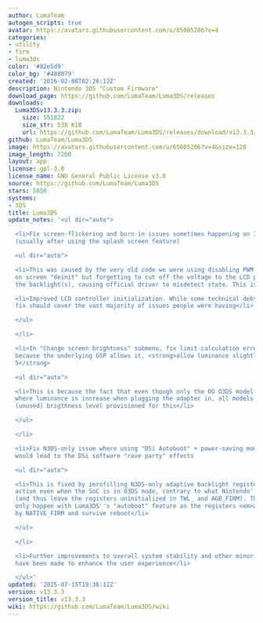 ```yaml
---
author: LumaTeam
autogen_scripts: true
avatar: https://avatars.githubusercontent.com/u/65085206?v=4
categories:
- utility
- firm
- luma3ds
color: '#82e5d9'
color_bg: '#488079'
created: '2016-02-08T02:26:12Z'
description: Nintendo 3DS "Custom Firmware"
download_page: https://github.com/LumaTeam/Luma3DS/releases
downloads:
  Luma3DSv13.3.3.zip:
    size: 551822
    size_str: 538 KiB
    url: https://github.com/LumaTeam/Luma3DS/releases/download/v13.3.3/Luma3DSv13.3.3.zip
github: LumaTeam/Luma3DS
image: https://avatars.githubusercontent.com/u/65085206?v=4&size=128
image_length: 7260
layout: app
license: gpl-3.0
license_name: GNU General Public License v3.0
source: https://github.com/LumaTeam/Luma3DS
stars: 5850
systems:
- 3DS
title: Luma3DS
update_notes: '<ul dir="auto">

  <li>Fix screen-flickering and burn-in issues sometimes happening on IPS screens
  (usually after using the splash screen feature)

  <ul dir="auto">

  <li>This was caused by the very old code we were using disabling PWM and signal
  on screen "deinit" but forgetting to cut off the voltage to the LCD panel and to
  the backlight(s), causing official driver to misdetect state. This is now fixed</li>

  <li>Improved LCD controller initialization. While some technical debt remains, this
  fix should cover the vast majority of issues people were having</li>

  </ul>

  </li>

  <li>In "Change screen brightness" submenu, fix limit calculation errors. Additionally,
  because the underlying GSP allows it, <strong>allow luminance slightly above preset
  5</strong>

  <ul dir="auto">

  <li>This is because the fact that even though only the OG O3DS model has a feature
  where luminance is increase when plugging the adapter in, all models have an extra
  (unused) brigthness level provisioned for this</li>

  </ul>

  </li>

  <li>Fix N3DS-only issue where using "DSi Autoboot" + power-saving mode both enabled
  would lead to the DSi software "rave party" effects

  <ul dir="auto">

  <li>This is fixed by zerofilling N3DS-only adaptive backlight registers that are
  active even when the SoC is in O3DS mode, contrary to what Nintendo''s drivers expect
  (and thus leave the registers uninitialized in TWL_ and AGB_FIRM). This bug can
  only happen with Luma3DS''s "autoboot" feature as the registers <em>are</em> initialized
  by NATIVE_FIRM and survive reboot</li>

  </ul>

  </li>

  <li>Further improvements to overall system stability and other minor adjustments
  have been made to enhance the user experience</li>

  </ul>'
updated: '2025-07-15T19:36:12Z'
version: v13.3.3
version_title: v13.3.3
wiki: https://github.com/LumaTeam/Luma3DS/wiki
---
```

